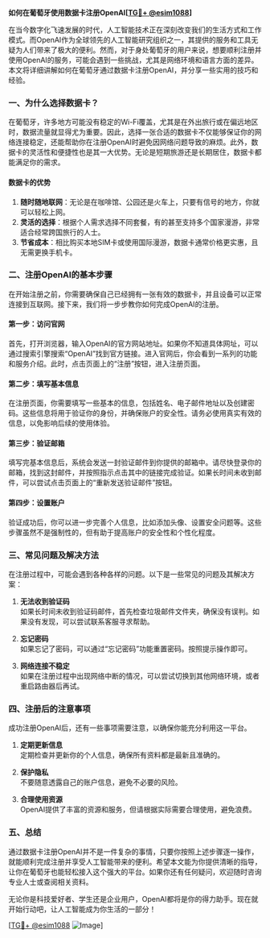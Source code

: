 **如何在葡萄牙使用数据卡注册OpenAI[[TG💪+ @esim1088](https://t.me/s/esim1088)]**

在当今数字化飞速发展的时代，人工智能技术正在深刻改变我们的生活方式和工作模式。而OpenAI作为全球领先的人工智能研究组织之一，其提供的服务和工具无疑为人们带来了极大的便利。然而，对于身处葡萄牙的用户来说，想要顺利注册并使用OpenAI的服务，可能会遇到一些挑战，尤其是网络环境和语言方面的差异。本文将详细讲解如何在葡萄牙通过数据卡注册OpenAI，并分享一些实用的技巧和经验。

### 一、为什么选择数据卡？

在葡萄牙，许多地方可能没有稳定的Wi-Fi覆盖，尤其是在外出旅行或在偏远地区时，数据流量就显得尤为重要。因此，选择一张合适的数据卡不仅能够保证你的网络连接稳定，还能帮助你在注册OpenAI时避免因网络问题导致的麻烦。此外，数据卡的灵活性和便捷性也是其一大优势。无论是短期旅游还是长期居住，数据卡都能满足你的需求。

#### 数据卡的优势

1. **随时随地联网**：无论是在咖啡馆、公园还是火车上，只要有信号的地方，你就可以轻松上网。
2. **灵活的选择**：根据个人需求选择不同套餐，有的甚至支持多个国家漫游，非常适合经常跨国旅行的人士。
3. **节省成本**：相比购买本地SIM卡或使用国际漫游，数据卡通常价格更实惠，且无需更换手机卡。

### 二、注册OpenAI的基本步骤

在开始注册之前，你需要确保自己已经拥有一张有效的数据卡，并且设备可以正常连接到互联网。接下来，我们将一步步教你如何完成OpenAI的注册。

#### 第一步：访问官网

首先，打开浏览器，输入OpenAI的官方网站地址。如果你不知道具体网址，可以通过搜索引擎搜索“OpenAI”找到官方链接。进入官网后，你会看到一系列的功能和服务介绍。此时，点击页面上的“注册”按钮，进入注册页面。

#### 第二步：填写基本信息

在注册页面，你需要填写一些基本的信息，包括姓名、电子邮件地址以及创建密码。这些信息将用于验证你的身份，并确保账户的安全性。请务必使用真实有效的信息，以免影响后续的使用体验。

#### 第三步：验证邮箱

填写完基本信息后，系统会发送一封验证邮件到你提供的邮箱中。请尽快登录你的邮箱，找到这封邮件，并按照指示点击其中的链接完成验证。如果长时间未收到邮件，可以尝试点击页面上的“重新发送验证邮件”按钮。

#### 第四步：设置账户

验证成功后，你可以进一步完善个人信息，比如添加头像、设置安全问题等。这些步骤虽然不是强制性的，但有助于提高账户的安全性和个性化程度。

### 三、常见问题及解决方法

在注册过程中，可能会遇到各种各样的问题。以下是一些常见的问题及其解决方案：

1. **无法收到验证码**  
   如果长时间未收到验证码邮件，首先检查垃圾邮件文件夹，确保没有误判。如果没有发现，可以尝试联系客服寻求帮助。

2. **忘记密码**  
   如果忘记了密码，可以通过“忘记密码”功能重置密码。按照提示操作即可。

3. **网络连接不稳定**  
   如果在注册过程中出现网络中断的情况，可以尝试切换到其他网络环境，或者重启路由器后再试。

### 四、注册后的注意事项

成功注册OpenAI后，还有一些事项需要注意，以确保你能充分利用这一平台。

1. **定期更新信息**  
   定期检查并更新你的个人信息，确保所有资料都是最新且准确的。

2. **保护隐私**  
   不要随意透露自己的账户信息，避免不必要的风险。

3. **合理使用资源**  
   OpenAI提供了丰富的资源和服务，但请根据实际需要合理使用，避免浪费。

### 五、总结

通过数据卡注册OpenAI并不是一件复杂的事情，只要你按照上述步骤逐一操作，就能顺利完成注册并享受人工智能带来的便利。希望本文能为你提供清晰的指导，让你在葡萄牙也能轻松接入这个强大的平台。如果你还有任何疑问，欢迎随时咨询专业人士或查阅相关资料。

无论你是科技爱好者、学生还是企业用户，OpenAI都将是你的得力助手。现在就开始行动吧，让人工智能成为你生活的一部分！

[[TG💪+ @esim1088](https://t.me/s/esim1088) ![Image](https://i.postimg.cc/4NQfJmqS/Snipaste-2025-05-13-00-14-12.png)]